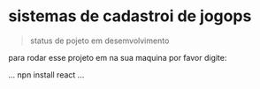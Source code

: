 <h1>sistemas de cadastroi de jogops</h1>

> status  de pojeto em desemvolvimento

para rodar esse projeto em na sua maquina por favor digite:

...
npn  install react
...
